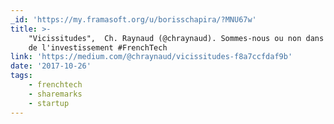 ```yaml
---
_id: 'https://my.framasoft.org/u/borisschapira/?MNU67w'
title: >-
    "Vicissitudes",  Ch. Raynaud (@chraynaud). Sommes-nous ou non dans une bulle
    de l'investissement #FrenchTech
link: 'https://medium.com/@chraynaud/vicissitudes-f8a7ccfdaf9b'
date: '2017-10-26'
tags:
    - frenchtech
    - sharemarks
    - startup
---
```


<div class="markdown"><p></p></div>
